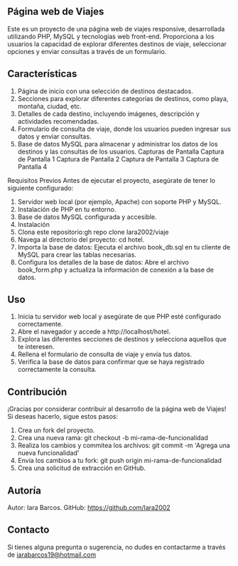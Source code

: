 ## Página web de Viajes
Este es un proyecto de una página web de viajes responsive, desarrollada utilizando PHP, MySQL y tecnologías web front-end. Proporciona a los usuarios la capacidad de explorar diferentes destinos de viaje, seleccionar opciones y enviar consultas a través de un formulario.

## Características
1. Página de inicio con una selección de destinos destacados.
2. Secciones para explorar diferentes categorías de destinos, como playa, montaña, ciudad, etc.
3. Detalles de cada destino, incluyendo imágenes, descripción y actividades recomendadas.
4. Formulario de consulta de viaje, donde los usuarios pueden ingresar sus datos y enviar consultas.
5. Base de datos MySQL para almacenar y administrar los datos de los destinos y las consultas de los usuarios.
Capturas de Pantalla
Captura de Pantalla 1
Captura de Pantalla 2
Captura de Pantalla 3
Captura de Pantalla 4

Requisitos Previos
Antes de ejecutar el proyecto, asegúrate de tener lo siguiente configurado:

1. Servidor web local (por ejemplo, Apache) con soporte PHP y MySQL.
2. Instalación de PHP en tu entorno.
3. Base de datos MySQL configurada y accesible.
4. Instalación
5. Clona este repositorio:gh repo clone Iara2002/viaje
6. Navega al directorio del proyecto: cd hotel.
7. Importa la base de datos: Ejecuta el archivo book_db.sql en tu cliente de MySQL para crear las tablas necesarias.
8. Configura los detalles de la base de datos: Abre el archivo book_form.php y actualiza la información de conexión a la base de datos.

## Uso
1. Inicia tu servidor web local y asegúrate de que PHP esté configurado correctamente.
2. Abre el navegador y accede a http://localhost/hotel.
3. Explora las diferentes secciones de destinos y selecciona aquellos que te interesen.
4. Rellena el formulario de consulta de viaje y envía tus datos.
5. Verifica la base de datos para confirmar que se haya registrado correctamente la consulta.

## Contribución
¡Gracias por considerar contribuir al desarrollo de la página web de Viajes! Si deseas hacerlo, sigue estos pasos:

1. Crea un fork del proyecto.
2. Crea una nueva rama: git checkout -b mi-rama-de-funcionalidad
3. Realiza los cambios y commitea los archivos: git commit -m 'Agrega una nueva funcionalidad'
4. Envía los cambios a tu fork: git push origin mi-rama-de-funcionalidad
5. Crea una solicitud de extracción en GitHub.

## Autoría
Autor: Iara Barcos.
GitHub: https://github.com/Iara2002

## Contacto
Si tienes alguna pregunta o sugerencia, no dudes en contactarme a través de iarabarcos19@hotmail.com